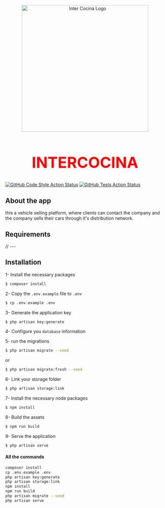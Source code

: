 <p align="center">
    <a href="https://intercocina.com" target="_blank">
        <img src="https://intercocina.com/assets/imgs/intercocina-logo.png" width="400" alt="Inter Cocina Logo">
    </a>
</p>
<h1 style="font-size: 48px; text-align: center; color: #ff0000;">INTERCOCINA</h1>
<p align="center">

[![GitHub Code Style Action Status](https://img.shields.io/github/actions/workflow/status/digiton-ma/bazzma/pint.yml?branch=master&label=code%20style&style=flat-square)](https://github.com/digiton-ma/bazzma/actions?query=workflow%3A"pint"+branch%3Amaster)
[![GitHub Tests Action Status](https://img.shields.io/github/actions/workflow/status/digiton-ma/bazzma/run-tests.yml?branch=main&label=tests&style=flat-square)](https://github.com/digiton-ma/bazzma/actions?query=workflow%3Arun-tests+branch%3Amain)

</p>


## About the app
this a vehicle selling platform, where clients can contact the company 
and the company sells their cars through it's distribution network.

## Requirements

// ---

## Installation

1- Install the necessary packages
```bash
$ composer install
```

2- Copy the `.env.example` file to `.env`
```bash
$ cp .env.example .env
```

3- Generate the application key
```bash
$ php artisan key:generate
```

4- Configure you `database` information

5- run the migrations
```bash 
$ php artisan migrate --seed
```
or
```bash 
$ php artisan migrate:fresh --seed
```
6- Link your storage folder
```bash
$ php artisan storage:link
```

7- Install the necessary node packages
```bash
$ npm install
```

8- Build the assets
```bash
$ npm run build
```

9- Serve the application
```bash
$ php artisan serve
```

#### All the commands
```bash
composer install
cp .env.example .env
php artisan key:generate
php artisan storage:link
npm install
npm run build
php artisan migrate --seed
php artisan serve
```
